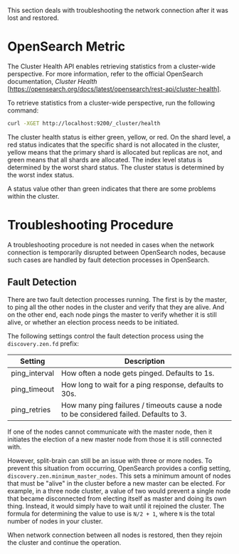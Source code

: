 This section deals with troubleshooting the network connection after it was lost and restored.

# OpenSearch Metric

The Cluster Health API enables retrieving statistics from a cluster-wide perspective.
For more information, refer to the official OpenSearch documentation, _Cluster Health_ [https://opensearch.org/docs/latest/opensearch/rest-api/cluster-health].

To retrieve statistics from a cluster-wide perspective, run the following command:

```sh
curl -XGET http://localhost:9200/_cluster/health
```

The cluster health status is either green, yellow, or red.
On the shard level, a red status indicates that the specific shard is not allocated in the cluster, yellow means that the primary shard is allocated but replicas are not, and green means that all
shards are allocated. The index level status is determined by the worst shard status.
The cluster status is determined by the worst index status.

A status value other than green indicates that there are some problems within the cluster.

# Troubleshooting Procedure

A troubleshooting procedure is not needed in cases when the network connection is temporarily disrupted between OpenSearch nodes, because such cases are handled by fault detection processes in
OpenSearch.

## Fault Detection

There are two fault detection processes running. The first is by the master, to ping all the other nodes in the cluster and verify that they are alive.
And on the other end, each node pings the master to verify whether it is still alive, or whether an election process needs to be initiated.

The following settings control the fault detection process using the `discovery.zen.fd` prefix:

| Setting        | Description                                                                            |
|----------------|----------------------------------------------------------------------------------------|
| ping\_interval | How often a node gets pinged. Defaults to 1s.                                          |
| ping\_timeout  | How long to wait for a ping response, defaults to 30s.                                 |
| ping\_retries  | How many ping failures / timeouts cause a node to be considered failed. Defaults to 3. |

If one of the nodes cannot communicate with the master node, then it initiates the election of a new master node from those it is still connected with.

However, split-brain can still be an issue with three or more nodes. To prevent this situation from occurring, OpenSearch provides a config setting, `discovery.zen.minimum_master_nodes`.
This sets a minimum amount of nodes that must be "alive" in the cluster before a new master can be elected.
For example, in a three node cluster, a value of two would prevent a single node that became disconnected from electing itself as master and doing its own thing.
Instead, it would simply have to wait until it rejoined the cluster. The formula for determining the value to use is `N/2 + 1`, where `N` is the total number of nodes in your cluster.

When network connection between all nodes is restored, then they rejoin the cluster and continue the operation.
